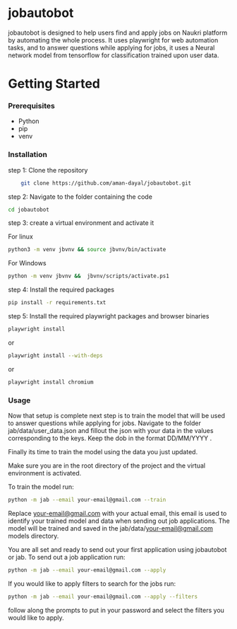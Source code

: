 # jobautobot

jobautobot is designed to help users find and apply jobs on Naukri platform by automating the whole process.
It uses playwright for web automation tasks, and to answer questions while applying for jobs, it uses a Neural network model from tensorflow for classification trained upon user data.

# Getting Started

### Prerequisites
- Python
- pip
- venv

### Installation

step 1: Clone the repository
```bash
    git clone https://github.com/aman-dayal/jobautobot.git
```
step 2: Navigate to the folder containing the code  
```bash
cd jobautobot
```
step 3: create a virtual environment and activate it

For linux
```bash
python3 -m venv jbvnv && source jbvnv/bin/activate
```
For Windows
```bash
python -m venv jbvnv &&  jbvnv/scripts/activate.ps1
```
step 4: Install the required packages
```bash
pip install -r requirements.txt
```
step 5: Install the required playwright packages and browser binaries
```bash
playwright install
```
or
```bash
playwright install --with-deps
```
or
```bash
playwright install chromium
```
### Usage

Now that setup is complete next step is to train the model that will be used to answer questions while applying for jobs. Navigate to the folder jab/data/user_data.json and fillout the json with your data in the values corresponding to the keys.
Keep the dob in the format DD/MM/YYYY .

Finally its time to train the model using the data you just updated.

Make sure you are in the root directory of the project and the virtual environment is activated.

To train the model run:
```bash
python -m jab --email your-email@gmail.com --train
```
Replace your-email@gmail.com with your actual email, this email is used to identify your trained model and data when sending out job applications. The model will be trained and saved in the jab/data/your-email@gmail.com models directory.

You are all set and ready to send out your first application using jobautobot or jab. To send out a job application run:
```bash
python -m jab --email your-email@gmail.com --apply
```
If you would like to apply filters to search for the jobs run:
```bash
python -m jab --email your-email@gmail.com --apply --filters
```
follow along the prompts to put in your password and select the filters you would like to apply.